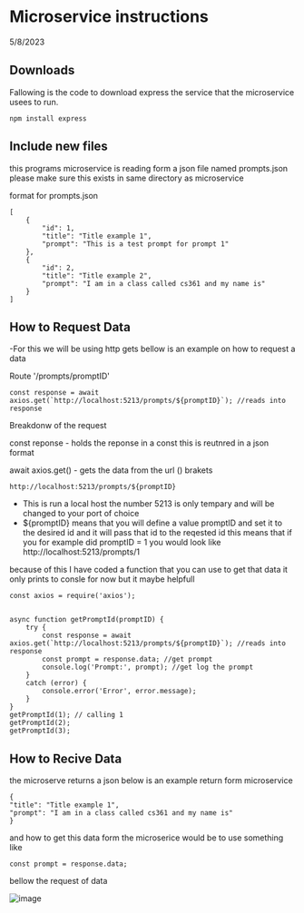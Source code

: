 # Microservice instructions
5/8/2023

## **Downloads**

Fallowing is the code to download express the service that the microservice usees to run.

```
npm install express
```


## **Include new files**

this programs microservice is reading form a json file named prompts.json please make sure this exists in same directory as microservice

format for prompts.json

```
[
    {
        "id": 1,
        "title": "Title example 1",
        "prompt": "This is a test prompt for prompt 1"
    },
    {
        "id": 2,
        "title": "Title example 2",
        "prompt": "I am in a class called cs361 and my name is"
    }
]
```

## **How to Request Data**

-For this we will be using http gets bellow is an example on how to request a data

Route '/prompts/promptID'

```
const response = await axios.get(`http://localhost:5213/prompts/${promptID}`); //reads into response
```

Breakdonw of the request

const reponse - holds the reponse in a const this is reutnred in a json format

await axios.get() - gets the data from the url () brakets

```
http://localhost:5213/prompts/${promptID}
```

- This is run a local host the number 5213 is only tempary and will be changed to your port of choice
- ${promptID} means that you will define a value promptID and set it to the desired id and it will pass that id to the reqested id this means that if you for example did promptID = 1 you would look like http://localhost:5213/prompts/1

because of this I have coded a function that you can use to get that data it only prints to consle for now but it maybe helpfull

```
const axios = require('axios');


async function getPromptId(promptID) {
    try {
        const response = await axios.get(`http://localhost:5213/prompts/${promptID}`); //reads into response
        const prompt = response.data; //get prompt
        console.log('Prompt:', prompt); //get log the prompt 
    }
    catch (error) {
        console.error('Error', error.message);
    }
}
getPromptId(1); // calling 1
getPromptId(2);
getPromptId(3);
```

## **How to Recive Data**
the microserve returns a json below is an example return form microservice

```
{
"title": "Title example 1",
"prompt": "I am in a class called cs361 and my name is"
}
```

and how to get this data form the microserice would be to use something like

```
const prompt = response.data; 
```

bellow the request of data

![image](https://user-images.githubusercontent.com/115040382/236994947-3cdc8521-6ac3-4e45-a861-7826c7edf2b6.png)
